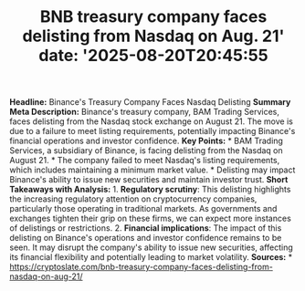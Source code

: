 ﻿---
title: "BNB treasury company faces delisting from Nasdaq on Aug. 21'
date: '2025-08-20T20:45:55"
category: "Markets"
summary: ""
slug: "bnb treasury company faces delisting from nasdaq on aug 21"
source_urls:
  - "https://cryptoslate.com/bnb-treasury-company-faces-delisting-from-nasdaq-on-aug-21/"
seo:
  title: "BNB treasury company faces delisting from Nasdaq on Aug. 21 | Hash n Hedge'
  description: '"
  keywords: ["news", "markets", "brief"]
---
**Headline:** Binance's Treasury Company Faces Nasdaq Delisting  **Summary Meta Description:** Binance's treasury company, BAM Trading Services, faces delisting from the Nasdaq stock exchange on August 21. The move is due to a failure to meet listing requirements, potentially impacting Binance's financial operations and investor confidence.  **Key Points:**  * BAM Trading Services, a subsidiary of Binance, is facing delisting from the Nasdaq on August 21. * The company failed to meet Nasdaq's listing requirements, which includes maintaining a minimum market value. * Delisting may impact Binance's ability to issue new securities and maintain investor trust.  **Short Takeaways with Analysis:**  1. **Regulatory scrutiny**: This delisting highlights the increasing regulatory attention on cryptocurrency companies, particularly those operating in traditional markets. As governments and exchanges tighten their grip on these firms, we can expect more instances of delistings or restrictions. 2. **Financial implications**: The impact of this delisting on Binance's operations and investor confidence remains to be seen. It may disrupt the company's ability to issue new securities, affecting its financial flexibility and potentially leading to market volatility.  **Sources:**  * https://cryptoslate.com/bnb-treasury-company-faces-delisting-from-nasdaq-on-aug-21/ 
